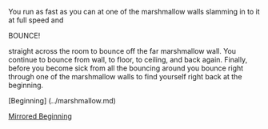 You run as fast as you can at one of the marshmallow walls slamming in to it at full speed and

BOUNCE!

straight across the room to bounce off the far marshmallow wall. You continue to bounce from
wall, to floor, to ceiling, and back again. Finally, before you become sick from all the 
bouncing around you bounce right through one of the marshmallow walls to find yourself right
back at the beginning.

[Beginning] (../marshmallow.md)

[Mirrored Beginning](../mirbounce/mirbounce.md)